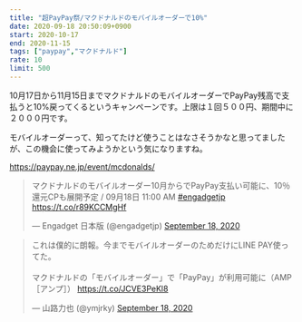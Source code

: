 ```yaml
---
title: "超PayPay祭/マクドナルドのモバイルオーダーで10%"
date: 2020-09-18 20:50:09+0900
start: 2020-10-17
end: 2020-11-15
tags: ["paypay","マクドナルド"]
rate: 10
limit: 500
---
```

10月17日から11月15日までマクドナルドのモバイルオーダーでPayPay残高で支払うと10%戻ってくるというキャンペーンです。上限は１回５００円、期間中に２０００円です。

モバイルオーダーって、知ってたけど使うことはなさそうかなと思ってましたが、この機会に使ってみようかという気になりますね。

https://paypay.ne.jp/event/mcdonalds/

<blockquote class="twitter-tweet"><p lang="ja" dir="ltr">マクドナルドのモバイルオーダー10月からでPayPay支払い可能に、10％還元CPも展開予定 / 09月18日 11:00 AM <a href="https://twitter.com/hashtag/engadgetjp?src=hash&amp;ref_src=twsrc%5Etfw">#engadgetjp</a> <a href="https://t.co/r89KCCMgHf">https://t.co/r89KCCMgHf</a></p>&mdash; Engadget 日本版 (@engadgetjp) <a href="https://twitter.com/engadgetjp/status/1306921957661831175?ref_src=twsrc%5Etfw">September 18, 2020</a></blockquote> <script async src="https://platform.twitter.com/widgets.js" charset="utf-8"></script>

<blockquote class="twitter-tweet"><p lang="ja" dir="ltr">これは僕的に朗報。今までモバイルオーダーのためだけにLINE PAY使ってた。<br><br>マクドナルドの「モバイルオーダー」で「PayPay」が利用可能に（AMP［アンプ］） <a href="https://t.co/JCVE3PeKl8">https://t.co/JCVE3PeKl8</a></p>&mdash; 山路力也 (@ymjrky) <a href="https://twitter.com/ymjrky/status/1306847351575777281?ref_src=twsrc%5Etfw">September 18, 2020</a></blockquote> <script async src="https://platform.twitter.com/widgets.js" charset="utf-8"></script>


